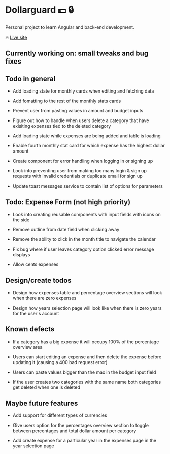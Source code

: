 #  Dollarguard :dollar: :lock:  

Personal project to learn Angular and back-end development.

:fire: [Live site](https://dollarguard.pages.dev/login)

##  Currently working on: small tweaks and bug fixes

##  Todo in general
- Add loading state for monthly cards when editing and fetching data

- Add fomatting to the rest of the monthly stats cards

- Prevent user from pasting values in amount and budget inputs

- Figure out how to handle when users delete a category that have exisiting expenses tied to the deleted category

- Add loading state while expenses are being added and table is loading

- Enable fourth monthly stat card for which expense has the highest dollar amount

- Create component for error handling when logging in or signing up

- Look into preventing user from making too many login & sign up requests with invalid credentials or duplicate email for sign up

- Update toast messages service to contain list of options for parameters

##  Todo: Expense Form (not high priority)

- Look into creating reusable components with input fields with icons on the side

- Remove outline from date field when clicking away

- Remove the ability to click in the month title to navigate the calendar

- Fix bug where if user leaves category option clicked error message displays

- Allow cents expenses

##  Design/create todos

- Design how expenses table and percentage overview sections will look when there are zero expenses

- Design how years selection page will look like when there is zero years for the user's account

##  Known defects

- If a category has a big expense it will occupy 100% of the percentage overview area

- Users can start editing an expense and then delete the expense before updating it (causing a 400 bad request error)

- Users can paste values bigger than the max in the budget input field

- If the user creates two categories with the same name both categories get deleted when one is deleted


##  Maybe future features

- Add support for different types of currencies

- Give users option for the percentages overview section to toggle between percentages and total dollar amount per category

- Add create expense for a particular year in the expenses page in the year selection page